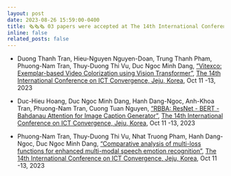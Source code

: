 ```yaml
---
layout: post
date: 2023-08-26 15:59:00-0400
title: 🗞️🗞️🗞️ 03 papers were accepted at The 14th International Conference on ICT Convergence, Jeju, Korea, Oct 11 -13, 2023.  
inline: false
related_posts: false
---
```


- Duong Thanh Tran, Hieu-Nguyen Nguyen-Doan, Trung Thanh Pham, Phuong-Nam Tran, Thuy-Duong Thi Vu, Duc Ngoc Minh Dang, <a href="https://ictc.org/">“Vitexco: Exemplar-based Video Colorization using Vision Transformer”</a>, [The 14th International Conference on ICT Convergence, Jeju, Korea](https://ictc.org/), Oct 11 -13, 2023  

- Duc-Hieu Hoang, Duc Ngoc Minh Dang, Hanh Dang-Ngoc, Anh-Khoa Tran, Phuong-Nam Tran, Cuong Tuan Nguyen, <a href="https://ictc.org/">“RBBA: ResNet - BERT - Bahdanau Attention for Image Caption Generator”</a>, [The 14th International Conference on ICT Convergence, Jeju, Korea](https://ictc.org/), Oct 11 -13, 2023  

- Phuong-Nam Tran, Thuy-Duong Thi Vu, Nhat Truong Pham, Hanh Dang-Ngoc, Duc Ngoc Minh Dang, <a href="https://ictc.org/">“Comparative analysis of multi-loss functions for enhanced multi-modal speech emotion recognition”</a>, [The 14th International Conference on ICT Convergence, Jeju, Korea](https://ictc.org/), Oct 11 -13, 2023  
